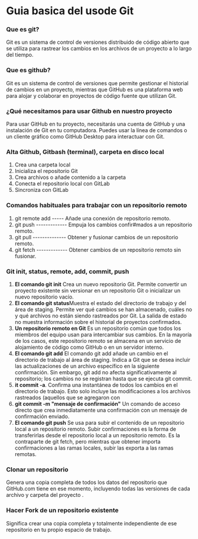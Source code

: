 # Guia basica del usode Git
### Que es git?
  Git es un sistema de control de versiones distribuido de código abierto que se utiliza para rastrear los cambios en los archivos de un proyecto a lo largo del tiempo. 
  
### Que es  github?
  Git es un sistema de control de versiones que permite gestionar el historial de cambios en un proyecto, mientras que GitHub es una plataforma web para alojar y colaborar en proyectos de código fuente que utilizan Git.
  
### ¿Qué necesitamos para usar Github en nuestro proyecto 
  Para usar GitHub en tu proyecto, necesitarás una cuenta de GitHub y una instalación de Git en tu computadora. Puedes usar la línea de comandos o un cliente gráfico como GitHub Desktop para interactuar con Git. 
  
### Alta Github, Gitbash (terminal), carpeta en disco local
1. Crea una carpeta local
2. Inicializa el repositorio Git
3. Crea archivos o añade contenido a la carpeta
4. Conecta el repositorio local con GitLab
5. Sincroniza con GitLab

### Comandos habituales para trabajar con un repositorio remoto
1. git remote add	----- Añade una conexión de repositorio remoto.
2. git push	------------- Empuja los cambios confir#mados a un repositorio remoto.
3. git pull	-------------- Obtener y fusionar cambios de un repositorio remoto.
4. git fetch ------------- Obtener cambios de un repositorio remoto sin fusionar.
  
### Git init, status, remote, add, commit, push
1. **El comando git init** Crea un nuevo repositorio Git. Permite convertir un proyecto existente sin versionar en un repositorio Git o inicializar un nuevo repositorio 
   vacío.
2. **El comando git status**Muestra el estado del directorio de trabajo y del área de staging. Permite ver qué cambios se han almacenado, cuáles no y qué archivos no están siendo rastreados por Git. La salida de estado no muestra información sobre el historial de proyectos confirmados.
3. **Un repositorio remoto en Git** Es un repositorio común que todos los miembros del equipo usan para intercambiar sus cambios. En la mayoría de los casos, este repositorio remoto se 
   almacena en un servicio de alojamiento de código como GitHub o en un servidor interno.
4. **El comando git add** El comando git add añade un cambio en el directorio de trabajo al área de staging. Indica a Git que se desea incluir las actualizaciones de un archivo específico en la siguiente confirmación. Sin embargo, git add no afecta significativamente al repositorio; los cambios no se registran hasta que se ejecuta git commit.
5. **it commit -a**. Confirma una instantánea de todos los cambios en el directorio de trabajo. Esto solo incluye las modificaciones a los archivos rastreados (aquellos que se agregaron con 
6. **git commit -m "mensaje de confirmación"** Un comando de acceso directo que crea inmediatamente una confirmación con un mensaje de confirmación enviado.
7. **El comando git push** Se usa para subir el contenido de un repositorio local a un repositorio remoto. Subir confirmaciones es la forma de transferirlas desde el repositorio local a un repositorio remoto. Es la contraparte de git fetch, pero mientras que obtener importa confirmaciones a las ramas locales, subir las exporta a las ramas remotas.

### Clonar un repositorio
  Genera una copia completa de todos los datos del repositorio que GitHub.com tiene en ese momento, incluyendo todas las versiones de cada archivo y carpeta del proyecto .
  
### Hacer Fork de un repositorio existente
  Significa crear una copia completa y totalmente independiente de ese repositorio en tu propio espacio de trabajo.
